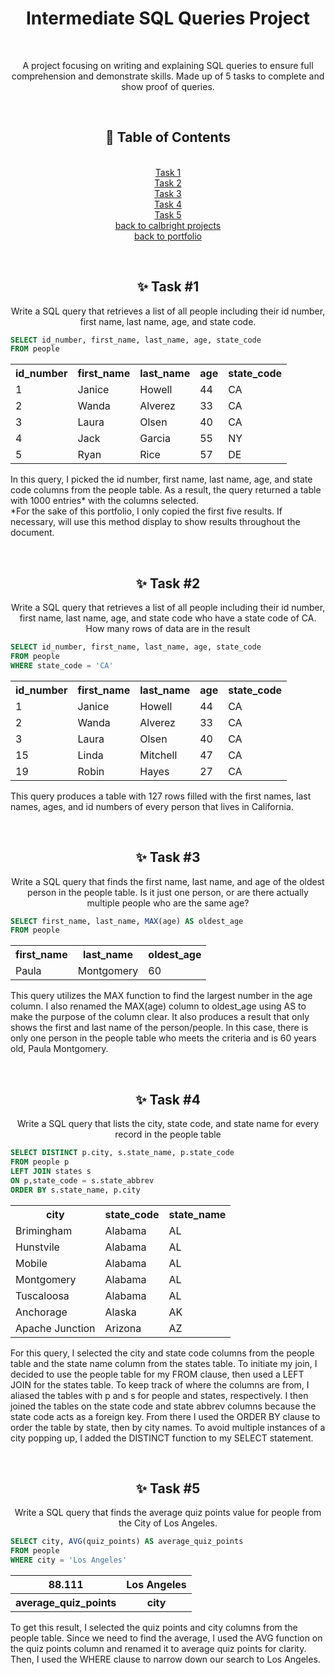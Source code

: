 <h1 align="center">Intermediate SQL Queries Project</h1>

<br><p align="center">A project focusing on writing and explaining SQL queries to ensure full comprehension and demonstrate skills. Made up of 5 tasks to complete and show proof of queries.</p>

<br><h2 align="center">🧭 Table of Contents</h2>
<p align="center"> 
  <br><a href="https://github.com/miyahj/Calbright-College-Portfolio-Projects/edit/main/Intermediate%20SQL%20Queries/README.md#-task-1">Task 1</a>
  <br><a href="https://github.com/miyahj/Calbright-College-Portfolio-Projects/edit/main/Intermediate%20SQL%20Queries/README.md#-task-2">Task 2</a>
  <br><a href="https://github.com/miyahj/Calbright-College-Portfolio-Projects/edit/main/Intermediate%20SQL%20Queries/README.md#-task-3">Task 3</a>
  <br><a href="https://github.com/miyahj/Calbright-College-Portfolio-Projects/edit/main/Intermediate%20SQL%20Queries/README.md#-task-4">Task 4</a>
  <br><a href="https://github.com/miyahj/Calbright-College-Portfolio-Projects/edit/main/Intermediate%20SQL%20Queries/README.md#-task-5">Task 5</a>
  <br><a href="https://github.com/miyahj/Calbright-College-Portfolio-Projects/tree/main">back to calbright projects</a>
  <br><a href="https://github.com/miyahj/Portfolio?tab=readme-ov-file">back to portfolio</a>
</p>


  <br><h2 align="center">✨ Task #1</h2>
<p align="center">
  Write a SQL query that retrieves a list of all people including their id number, first name, last name, age, and state code.
</p>

```sql
SELECT id_number, first_name, last_name, age, state_code
FROM people
```

<table align='center'>
  <tr>
    <th>id_number</th>
    <th>first_name</th>
    <th>last_name</th>
    <th>age</th>
    <th>state_code</th>
  </tr>
  <tr>
    <td>1</td>
    <td>Janice</td>
    <td>Howell</td>
    <td>44</td>
    <td>CA</td>
  </tr>
  <tr>
    <td>2</td>
    <td>Wanda</td>
    <td>Alverez</td>
    <td>33</td>
    <td>CA</td>
  </tr>
  <tr>
    <td>3</td>
    <td>Laura</td>
    <td>Olsen</td>
    <td>40</td>
    <td>CA</td>
  </tr>
  <tr>
    <td>4</td>
    <td>Jack</td>
    <td>Garcia</td>
    <td>55</td>
    <td>NY</td>
  </tr>
  <tr>
    <td>5</td>
    <td>Ryan</td>
    <td>Rice</td>
    <td>57</td>
    <td>DE</td>
  </tr>
</table>

<p>
In this query, I picked the id number, first name, last name, age, and state code columns from the people table. As a result, the query returned a table with 1000 entries* with the columns selected. 
<br>*For the sake of this portfolio, I only copied the first five results. If necessary, will use this method display to show results throughout the document.
</p>

<br><h2 align="center">✨ Task #2</h2>
<p align="center">
  Write a SQL query that retrieves a list of all people including their id number, first name, last name, age, and state code who have a state code of CA. How many rows of data are in the result 
</p>

```sql
SELECT id_number, first_name, last_name, age, state_code
FROM people
WHERE state_code = 'CA'
```

<table align='center'>
  <tr>
    <th>id_number</th>
    <th>first_name</th>
    <th>last_name</th>
    <th>age</th>
    <th>state_code</th>
  </tr>
  <tr>
    <td>1</td>
    <td>Janice</td>
    <td>Howell</td>
    <td>44</td>
    <td>CA</td>
  </tr>
  <tr>
    <td>2</td>
    <td>Wanda</td>
    <td>Alverez</td>
    <td>33</td>
    <td>CA</td>
  </tr>
  <tr>
    <td>3</td>
    <td>Laura</td>
    <td>Olsen</td>
    <td>40</td>
    <td>CA</td>
  </tr>
  <tr>
    <td>15</td>
    <td>Linda</td>
    <td>Mitchell</td>
    <td>47</td>
    <td>CA</td>
  </tr>
  <tr>
    <td>19</td>
    <td>Robin</td>
    <td>Hayes</td>
    <td>27</td>
    <td>CA</td>
  </tr>
</table>

<p>
This query produces a table with 127 rows filled with the first names, last names, ages, and id numbers of every person that lives in California.
</p>

<br><h2 align="center">✨ Task #3</h2>
<p align="center">
  Write a SQL query that finds the first name, last name, and age of the oldest person in the people table. Is it just one person, or are there actually multiple people who are the same age?
</p>

```sql
SELECT first_name, last_name, MAX(age) AS oldest_age
FROM people
```

<table align='center'>
  <tr>
    <th>first_name</th>
    <th>last_name</th>
    <th>oldest_age</th>
  </tr>
  <tr>
    <td>Paula</td>
    <td>Montgomery</td>
    <td>60</td>
  </tr>
</table>

<p>
This query utilizes the MAX function to find the largest number in the age column. I also renamed the MAX(age) column to oldest_age using AS to make the purpose of the column clear. It also produces a result that only shows the first and last name of the person/people. In this case, there is only one person in the people table who meets the criteria and is 60 years old, Paula Montgomery.
</p>

<br><h2 align="center">✨ Task #4</h2>
<p align="center">Write a SQL query that lists the city, state code, and state name for every record in the people table</p>

```sql
SELECT DISTINCT p.city, s.state_name, p.state_code
FROM people p
LEFT JOIN states s
ON p,state_code = s.state_abbrev
ORDER BY s.state_name, p.city
```

<table align='center'>
  <tr>
    <th>city</th>
    <th>state_code</th>
    <th>state_name</th>
  </tr>
  <tr>
    <td>Brimingham</td>
    <td>Alabama</td>
    <td>AL</td>
  </tr>
  <tr>
    <td>Hunstvile</td>
    <td>Alabama</td>
    <td>AL</td>
  </tr>
  <tr>
    <td>Mobile</td>
    <td>Alabama</td>
    <td>AL</td>
  </tr>
  <tr>
    <td>Montgomery</td>
    <td>Alabama</td>
    <td>AL</td>
  </tr>
  <tr>
    <td>Tuscaloosa</td>
    <td>Alabama</td>
    <td>AL</td>
  </tr>
  <tr>
    <td>Anchorage</td>
    <td>Alaska</td>
    <td>AK</td>
  </tr>
  <tr>
    <td>Apache Junction</td>
    <td>Arizona</td>
    <td>AZ</td>
  </tr>
</table>

<p>
For this query, I selected the city and state code columns from the people table and the state name column from the states table. To initiate my join, I decided to use the people table for my FROM clause, then used a LEFT JOIN for the states table. To keep track of where the columns are from, I aliased the tables with p and s for people and states, respectively. I then joined the tables on the state code and state abbrev columns because the state code acts as a foreign key. From there I used the ORDER BY clause to order the table by state, then by city names. To avoid multiple instances of a city popping up, I added the DISTINCT function to my SELECT statement.
</p>

<br><h2 align="center">✨ Task #5</h2>
<p align="center">Write a SQL query that finds the average quiz points value for people from the City of Los Angeles.</p>

```sql
SELECT city, AVG(quiz_points) AS average_quiz_points
FROM people
WHERE city = 'Los Angeles'
```

<table align='center'>
  <tr>
    <th>88.111</th>
    <th>Los Angeles</th>
  </tr>
  <tr>
    <th>average_quiz_points</th>
    <th>city</th>
  </tr>
</table>

<p>To get this result, I selected the quiz points and city columns from the people table. Since we need to find the average, I used the AVG function on the quiz points column and renamed it to average quiz points for clarity. Then, I used the WHERE clause to narrow down our search to Los Angeles.
</p>
